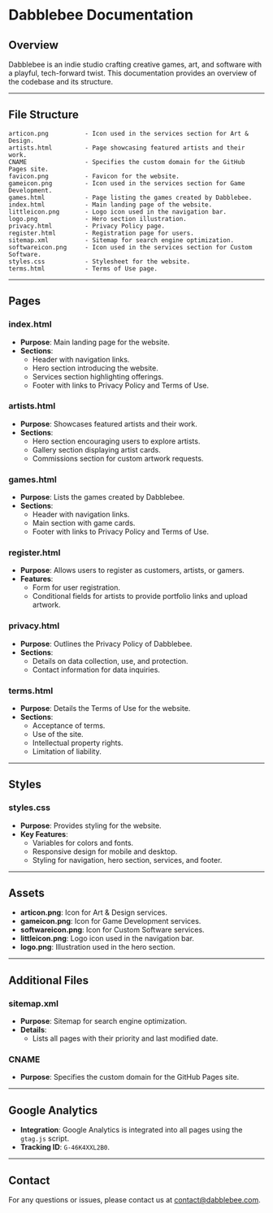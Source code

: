 # Dabblebee Documentation

## Overview
Dabblebee is an indie studio crafting creative games, art, and software with a playful, tech-forward twist. This documentation provides an overview of the codebase and its structure.

---

## File Structure

```
articon.png          - Icon used in the services section for Art & Design.
artists.html         - Page showcasing featured artists and their work.
CNAME                - Specifies the custom domain for the GitHub Pages site.
favicon.png          - Favicon for the website.
gameicon.png         - Icon used in the services section for Game Development.
games.html           - Page listing the games created by Dabblebee.
index.html           - Main landing page of the website.
littleicon.png       - Logo icon used in the navigation bar.
logo.png             - Hero section illustration.
privacy.html         - Privacy Policy page.
register.html        - Registration page for users.
sitemap.xml          - Sitemap for search engine optimization.
softwareicon.png     - Icon used in the services section for Custom Software.
styles.css           - Stylesheet for the website.
terms.html           - Terms of Use page.
```

---

## Pages

### index.html
- **Purpose**: Main landing page for the website.
- **Sections**:
  - Header with navigation links.
  - Hero section introducing the website.
  - Services section highlighting offerings.
  - Footer with links to Privacy Policy and Terms of Use.

### artists.html
- **Purpose**: Showcases featured artists and their work.
- **Sections**:
  - Hero section encouraging users to explore artists.
  - Gallery section displaying artist cards.
  - Commissions section for custom artwork requests.

### games.html
- **Purpose**: Lists the games created by Dabblebee.
- **Sections**:
  - Header with navigation links.
  - Main section with game cards.
  - Footer with links to Privacy Policy and Terms of Use.

### register.html
- **Purpose**: Allows users to register as customers, artists, or gamers.
- **Features**:
  - Form for user registration.
  - Conditional fields for artists to provide portfolio links and upload artwork.

### privacy.html
- **Purpose**: Outlines the Privacy Policy of Dabblebee.
- **Sections**:
  - Details on data collection, use, and protection.
  - Contact information for data inquiries.

### terms.html
- **Purpose**: Details the Terms of Use for the website.
- **Sections**:
  - Acceptance of terms.
  - Use of the site.
  - Intellectual property rights.
  - Limitation of liability.

---

## Styles

### styles.css
- **Purpose**: Provides styling for the website.
- **Key Features**:
  - Variables for colors and fonts.
  - Responsive design for mobile and desktop.
  - Styling for navigation, hero section, services, and footer.

---

## Assets

- **articon.png**: Icon for Art & Design services.
- **gameicon.png**: Icon for Game Development services.
- **softwareicon.png**: Icon for Custom Software services.
- **littleicon.png**: Logo icon used in the navigation bar.
- **logo.png**: Illustration used in the hero section.

---

## Additional Files

### sitemap.xml
- **Purpose**: Sitemap for search engine optimization.
- **Details**:
  - Lists all pages with their priority and last modified date.

### CNAME
- **Purpose**: Specifies the custom domain for the GitHub Pages site.

---

## Google Analytics
- **Integration**: Google Analytics is integrated into all pages using the `gtag.js` script.
- **Tracking ID**: `G-46K4XXL2B0`.

---

## Contact
For any questions or issues, please contact us at [contact@dabblebee.com](mailto:contact@dabblebee.com).
